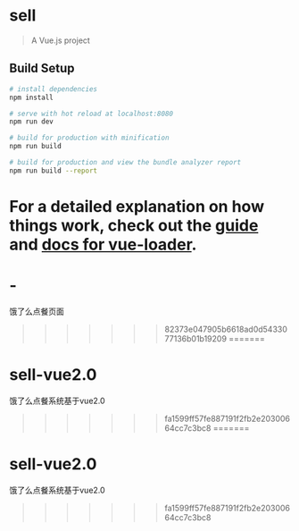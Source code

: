 
# sell

> A Vue.js project

## Build Setup

``` bash
# install dependencies
npm install

# serve with hot reload at localhost:8080
npm run dev

# build for production with minification
npm run build

# build for production and view the bundle analyzer report
npm run build --report
```

For a detailed explanation on how things work, check out the [guide](http://vuejs-templates.github.io/webpack/) and [docs for vue-loader](http://vuejs.github.io/vue-loader).
=======
# -
饿了么点餐页面
>>>>>>> 82373e047905b6618ad0d5433077136b01b19209
=======
# sell-vue2.0
饿了么点餐系统基于vue2.0
>>>>>>> fa1599ff57fe887191f2fb2e20300664cc7c3bc8
=======
# sell-vue2.0
饿了么点餐系统基于vue2.0
>>>>>>> fa1599ff57fe887191f2fb2e20300664cc7c3bc8
